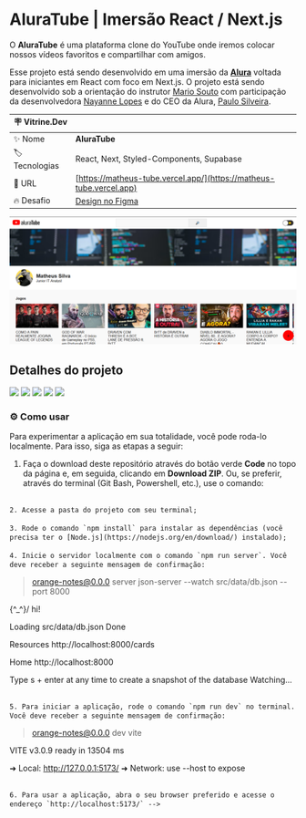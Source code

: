 <div id='top'>

# AluraTube | Imersão React / Next.js 

</div>

O **AluraTube** é uma plataforma clone do YouTube onde iremos colocar nossos vídeos favoritos e compartilhar com amigos.

Esse projeto está sendo desenvolvido em uma imersão da [**Alura**](https://www.alura.com.br) voltada para iniciantes em React com foco em Next.js. O projeto está sendo desenvolvido sob a orientação do instrutor [Mario Souto](https://github.com/omariosouto) com participação da desenvolvedora [Nayanne Lopes](https://github.com/NayanneBatista) e do CEO da Alura, [Paulo Silveira](https://github.com/peas).



| :placard: Vitrine.Dev |     |
| -------------  | --- |
| :sparkles: Nome        | **AluraTube**
| :label: Tecnologias | React, Next, Styled-Components, Supabase
| :rocket: URL         | [https://matheus-tube.vercel.app/](https://matheus-tube.vercel.app) |
| :fire: Desafio     | [Design no Figma](https://www.figma.com/file/3ryManadSVXjYYdva3orGD/Aluratube-(Copy)?node-id=5%3A2) |

![](https://raw.githubusercontent.com/DevMatheusBarba/MatheusTube/main/capa.PNG#vitrinedev)

## Detalhes do projeto

<div>
  <img src="https://img.shields.io/badge/React-20232A?style=for-the-badge&logo=react&logoColor=61DAFB"/>
  <img src="https://img.shields.io/badge/Next-ffffff?style=for-the-badge&logo=nextdotjs&logoColor=000000"/>
  <img src="https://img.shields.io/badge/JavaScript-F7DF1E?style=for-the-badge&logo=javascript&logoColor=black">
  <img src="https://img.shields.io/badge/styled components-3C3C3C?style=for-the-badge&logo=styled-components&logoColor=DB7093">
  <img src="https://img.shields.io/badge/supabase-1C1C1C?style=for-the-badge&logo=supabase&logoColor=3ECF8E">
</div>



### ⚙️ Como usar

Para experimentar a aplicação em sua totalidade, você pode roda-lo localmente. Para isso, siga as etapas a seguir:

1. Faça o download deste repositório através do botão verde **Code** no topo da página e, em seguida, clicando em **Download ZIP**. Ou, se preferir, através do terminal (Git Bash, Powershell, etc.), use o comando:

```

2. Acesse a pasta do projeto com seu terminal;

3. Rode o comando `npm install` para instalar as dependências (você precisa ter o [Node.js](https://nodejs.org/en/download/) instalado);

4. Inicie o servidor localmente com o comando `npm run server`. Você deve receber a seguinte mensagem de confirmação:

```
> orange-notes@0.0.0 server
> json-server --watch src/data/db.json --port 8000


  \{^_^}/ hi!

  Loading src/data/db.json
  Done

  Resources
  http://localhost:8000/cards

  Home
  http://localhost:8000

  Type s + enter at any time to create a snapshot of the database
  Watching...
```

5. Para iniciar a aplicação, rode o comando `npm run dev` no terminal. Você deve receber a seguinte mensagem de confirmação:

```
> orange-notes@0.0.0 dev
> vite


  VITE v3.0.9  ready in 13504 ms

  ➜  Local:   http://127.0.0.1:5173/
  ➜  Network: use --host to expose
```

6. Para usar a aplicação, abra o seu browser preferido e acesse o endereço `http://localhost:5173/` -->



